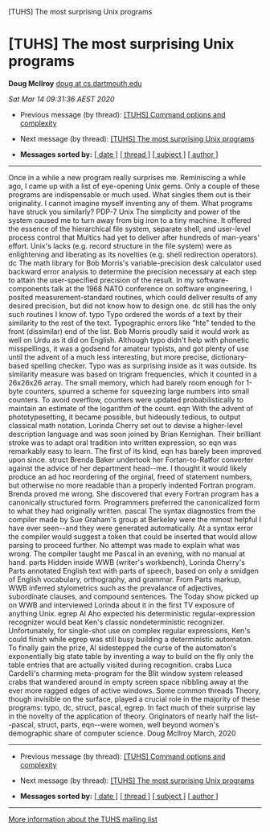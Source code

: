 [TUHS] The most surprising Unix programs

# [TUHS] The most surprising Unix programs

 **Doug McIlroy**  [doug at cs.dartmouth.edu](https://minnie.tuhs.org/pipermail/tuhs/2020-March/020664.htmlmailto:tuhs%40minnie.tuhs.org?Subject=Re%3A%20%5BTUHS%5D%20The%20most%20surprising%20Unix%20programs&In-Reply-To=%3C202003132331.02DNVaxN061501%40tahoe.cs.Dartmouth.EDU%3E)

 *Sat Mar 14 09:31:36 AEST 2020*

- Previous message (by thread): [[TUHS] Command options and complexity](https://minnie.tuhs.org/pipermail/tuhs/2020-March/020663.html)

- Next message (by thread): [[TUHS] The most surprising Unix programs](https://minnie.tuhs.org/pipermail/tuhs/2020-March/020665.html)

- **Messages sorted by:**  [[ date ]](https://minnie.tuhs.org/pipermail/tuhs/2020-March/date.html#20664)  [[ thread ]](https://minnie.tuhs.org/pipermail/tuhs/2020-March/thread.html#20664)  [[ subject ]](https://minnie.tuhs.org/pipermail/tuhs/2020-March/subject.html#20664)  [[ author ]](https://minnie.tuhs.org/pipermail/tuhs/2020-March/author.html#20664)

* * *

Once in a while a new program really surprises me. Reminiscing a while
ago, I came up with a list of eye-opening Unix gems. Only a couple of
these programs are indispensable or much used. What singles them out is
their originality. I cannot imagine myself inventing any of them.
What programs have struck you similarly?
PDP-7 Unix
The simplicity and power of the system caused me to turn away from big
iron to a tiny machine. It offered the essence of the hierarchical
file system, separate shell, and user-level process control that Multics
had yet to deliver after hundreds of man-years' effort. Unix's lacks
(e.g. record structure in the file system) were as enlightening and
liberating as its novelties (e.g. shell redirection operators).
dc
The math library for Bob Morris's variable-precision desk calculator
used backward error analysis to determine the precision necessary at
each step to attain the user-specified precision of the result. In
my software-components talk at the 1968 NATO conference on software
engineering, I posited measurement-standard routines, which could deliver
results of any desired precision, but did not know how to design one. dc
still has the only such routines I know of.
typo
Typo ordered the words of a text by their similarity to the rest of the
text. Typographic errors like "hte" tended to the front (dissimilar) end
of the list. Bob Morris proudly said it would work as well on Urdu as it
did on English. Although typo didn't help with phonetic misspellings,
it was a godsend for amateur typists, and got plenty of use until the
advent of a much less interesting, but more precise, dictionary-based
spelling checker.
Typo was as surprising inside as it was outside. Its similarity
measure was based on trigram frequencies, which it counted in a 26x26x26
array. The small memory, which had barely room enough for 1-byte counters,
spurred a scheme for squeezing large numbers into small counters. To
avoid overflow, counters were updated probabilistically to maintain an
estimate of the logarithm of the count.
eqn
With the advent of phototypesetting, it became possible, but hideously
tedious, to output classical math notation. Lorinda Cherry set out to
devise a higher-level description language and was soon joined by Brian
Kernighan. Their brilliant stroke was to adapt oral tradition into written
expression, so eqn was remarkably easy to learn. The first of its kind,
eqn has barely been improved upon since.
struct
Brenda Baker undertook her Fortan-to-Ratfor converter against the advice
of her department head--me. I thought it would likely produce an ad hoc
reordering of the orginal, freed of statement numbers, but otherwise no
more readable than a properly indented Fortran program. Brenda proved
me wrong. She discovered that every Fortran program has a canonically
structured form. Programmers preferred the canonicalized form to what
they had originally written.
pascal
The syntax diagnostics from the compiler made by Sue Graham's group at
Berkeley were the mmost helpful I have ever seen--and they were generated
automatically. At a syntax error the compiler would suggest a token that
could be inserted that would allow parsing to proceed further. No attempt
was made to explain what was wrong. The compiler taught me Pascal in
an evening, with no manual at hand.
parts
Hidden inside WWB (writer's workbench), Lorinda Cherry's Parts annotated
English text with parts of speech, based on only a smidgen of English
vocabulary, orthography, and grammar. From Parts markup, WWB inferred
stylometrics such as the prevalance of adjectives, subordinate clauses,
and compound sentences. The Today show picked up on WWB and interviewed
Lorinda about it in the first TV exposure of anything Unix.
egrep
Al Aho expected his deterministic regular-expression recognizer would beat
Ken's classic nondeterministic recognizer. Unfortunately, for single-shot
use on complex regular expressions, Ken's could finish while egrep was
still busy building a deterministic automaton. To finally gain the prize,
Al sidestepped the curse of the automaton's exponentially big state table
by inventing a way to build on the fly only the table entries that are
actually visited during recognition.
crabs
Luca Cardelli's charming meta-program for the Blit window system released
crabs that wandered around in empty screen space nibbling away at the
ever more ragged edges of active windows.
Some common threads
Theory, though invisible on the surface, played a crucial role in the
majority of these programs: typo, dc, struct, pascal, egrep. In fact
much of their surprise lay in the novelty of the application of theory.
Originators of nearly half the list--pascal, struct, parts, eqn--were
women, well beyond women's demographic share of computer science.
Doug McIlroy March, 2020

* * *

- Previous message (by thread): [[TUHS] Command options and complexity](https://minnie.tuhs.org/pipermail/tuhs/2020-March/020663.html)
- Next message (by thread): [[TUHS] The most surprising Unix programs](https://minnie.tuhs.org/pipermail/tuhs/2020-March/020665.html)

- **Messages sorted by:**  [[ date ]](https://minnie.tuhs.org/pipermail/tuhs/2020-March/date.html#20664)  [[ thread ]](https://minnie.tuhs.org/pipermail/tuhs/2020-March/thread.html#20664)  [[ subject ]](https://minnie.tuhs.org/pipermail/tuhs/2020-March/subject.html#20664)  [[ author ]](https://minnie.tuhs.org/pipermail/tuhs/2020-March/author.html#20664)

* * *

[More information about the TUHS mailing list](https://minnie.tuhs.org/cgi-bin/mailman/listinfo/tuhs)